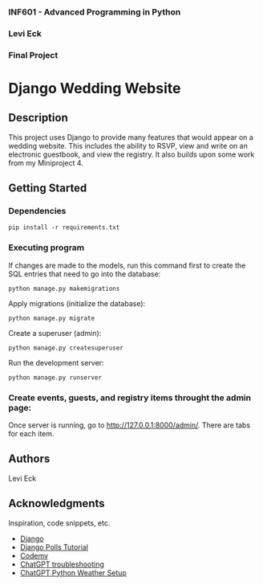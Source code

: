 <!--
INF601 - Advanced Programming in Python
Assignment: Final Project
I,     Levi Eck    , affirm that the work submitted for this assignment is entirely my own. I have not engaged in any form of academic dishonesty, including but not limited to cheating, plagiarism, or the use of unauthorized materials. I have neither provided nor received unauthorized assistance and have accurately cited all sources in adherence to academic standards. I understand that failing to comply with this integrity statement may result in consequences, including disciplinary actions as determined by my course instructor and outlined in institutional policies. By signing this statement, I acknowledge my commitment to upholding the principles of academic integrity.
-->

### INF601 - Advanced Programming in Python
### Levi Eck
### Final Project


# Django Wedding Website



## Description

This project uses Django to provide many features that would appear on a wedding website. This includes the ability to RSVP, view and write on an electronic guestbook, and view the registry. It also builds upon some work from my Miniproject 4.

## Getting Started

### Dependencies
```
pip install -r requirements.txt
```

### Executing program
If changes are made to the models, run this command first to create the SQL entries that need to go into the database:
```
python manage.py makemigrations
``````
Apply migrations (initialize the database):
```
python manage.py migrate
``````
Create a superuser (admin):
```
python manage.py createsuperuser
``````
Run the development server:
```
python manage.py runserver
``````


### Create events, guests, and registry items throught the admin page:

Once server is running, go to http://127.0.0.1:8000/admin/. There are tabs for each item.

## Authors

Levi Eck

## Acknowledgments

Inspiration, code snippets, etc.
* [Django](https://www.djangoproject.com/)
* [Django Polls Tutorial](https://docs.djangoproject.com/en/4.2/intro/)
* [Codemy](https://www.youtube.com/watch?v=CTrVDi3tt8o)
* [ChatGPT troubleshooting](https://chatgpt.com/share/67f340fe-65f4-8001-bab6-2d183eb4e2eb)
* [ChatGPT Python Weather Setup](https://chatgpt.com/share/68181f26-4cd0-8001-a427-71df28292e65)